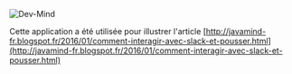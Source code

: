 ![Dev-Mind](https://www.dev-mind.fr/img/logo/logo_1500.png)

Cette application a été utilisée pour illustrer l'article [http://javamind-fr.blogspot.fr/2016/01/comment-interagir-avec-slack-et-pousser.html](http://javamind-fr.blogspot.fr/2016/01/comment-interagir-avec-slack-et-pousser.html)
